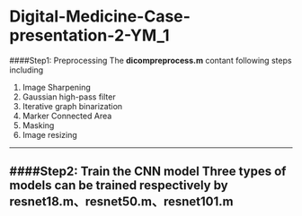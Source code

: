 # Digital-Medicine-Case-presentation-2-YM_1
####Step1: Preprocessing
The **dicompreprocess.m** contant following steps including
1. Image Sharpening
2. Gaussian high-pass filter
3. Iterative graph binarization
4. Marker Connected Area
5. Masking
6. Image resizing
---
####Step2: Train the CNN model
Three types of models can be trained respectively by **resnet18.m、resnet50.m、resnet101.m**
---
